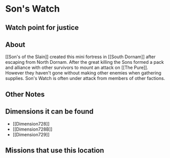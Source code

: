 # Son's Watch
## Watch point for justice

## About
[[Son's of the Slain]] created this mini fortress in [[South Dornam]] after escaping from North Dornam. After the great killing the Sons formed a pack and alliance with other survivors to mount an attack on [[The Pure]]. However they haven't gone without making other enemies when gathering supplies. Son's Watch is often under attack from members of other factions.

## Other Notes

## Dimensions it can be found
- [[Dimension728]]
-  [[Dimension728B]]
- [[Dimension729]]

## Missions that use this location